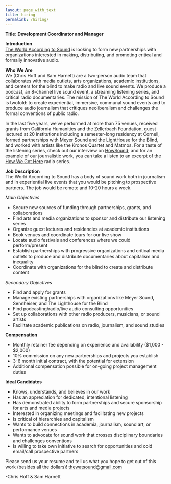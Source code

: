 ```yaml
---
layout: page_with_text
title: hiring
permalink: /hiring/
---
```


<b>Title: Development Coordinator and Manager</b>

<b>Introduction</b><br>
<a href="https://www.theworldaccordingtosound.org">The World According to Sound</a> is looking to form new partnerships with organizations interested in making, distributing, and promoting critical and formally innovative audio.

<b>Who We Are</b><br>
We (Chris Hoff and Sam Harnett) are a two-person audio team that collaborates with media outlets, arts organizations, academic institutions, and centers for the blind to make radio and live sound events. We produce a podcast, an 8-channel live sound event, a streaming listening series, and critical radio documentaries. The mission of The World According to Sound is twofold: to create experiential, immersive, communal sound events and to produce audio journalism that critiques neoliberalism and challenges the formal conventions of public radio. 

In the last five years, we’ve performed at more than 75 venues, received grants from California Humanities and the Zellerbach Foundation, guest lectured at 20 institutions including a semester-long residency at Cornell, formed partnerships with Meyer Sound and the LightHouse for the Blind, and worked with artists like the Kronos Quartet and Matmos. For a taste of the listening series, check out our interview on <a href="https://transom.org/2020/a-night-of-ear-candy-sam-harnett-and-chris-hoff/">HowSound</a>; and for an example of our journalistic work, you can take a listen to an excerpt of the <a href="https://www.kqed.org/howwegothere">How We Got Here</a> radio series. 

<b>Job Description</b><br>
The World According to Sound has a body of sound work both in journalism and in experiential live events that you would be pitching to prospective partners. The job would be remote and 10-20 hours a week.

<i>Main Objectives</i>
<ul>
<li>Secure new sources of funding through partnerships, grants, and collaborations</li>
<li>Find arts and media organizations to sponsor and distribute our listening series</li>
<li>Organize guest lectures and residencies at academic institutions</li>
<li>Book venues and coordinate tours for our live show</li>
<li>Locate audio festivals and conferences where we could perform/present</li>
<li>Establish partnerships with progressive organizations and critical media outlets to produce and distribute documentaries about capitalism and inequality</li>
<li>Coordinate with organizations for the blind to create and distribute content</li>
  </ul>

<i>Secondary Objectives</i>
<ul>
  <li>Find and apply for grants</li> 
<li>Manage existing partnerships with organizations like Meyer Sound, Sennheiser, and The Lighthouse for the Blind</li>
<li>Find podcasting/radio/live audio consulting opportunities</li>
<li>Set up collaborations with other radio producers, musicians, or sound artists</li>
<li>Facilitate academic publications on radio, journalism, and sound studies</li>
  </ul>

<b>Compensation</b>
<ul>
<li>Monthly retainer fee depending on experience and availability ($1,000 - $2,000)</li>
<li>10% commission on any new partnerships and projects you establish</li>
<li>3-6 month initial contract, with the potential for extension</li>
<li>Additional compensation possible for on-going project management duties</li>
  </ul>

<b>Ideal Candidates</b>
<ul>
<li>Knows, understands, and believes in our work</li>
<li>Has an appreciation for dedicated, intentional listening</li>
<li>Has demonstrated ability to form partnerships and secure sponsorship for arts and media projects</li>
<li>Interested in organizing meetings and facilitating new projects</li>
<li>Is critical of hierarchies and capitalism</li>
<li>Wants to build connections in academia, journalism, sound art, or performance venues</li>
<li>Wants to advocate for sound work that crosses disciplinary boundaries and challenges conventions</li>
<li>Is willing to take own initiative to search for opportunities and cold email/call prospective partners</li>
  </ul>

Please send us your resume and tell us what you hope to get out of this work (besides all the dollars)! thewatsound@gmail.com

-Chris Hoff & Sam Harnett
